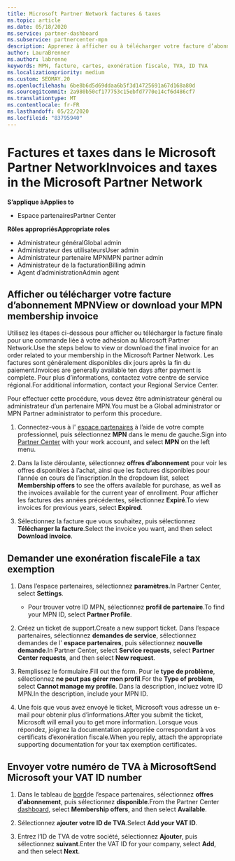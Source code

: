 ```yaml
---
title: Microsoft Partner Network factures & taxes
ms.topic: article
ms.date: 05/18/2020
ms.service: partner-dashboard
ms.subservice: partnercenter-mpn
description: Apprenez à afficher ou à télécharger votre facture d’abonnement MPN, à effectuer un fichier pour l’exemption de taxe et à envoyer votre numéro d’identification de T.V.A. à Microsoft.
author: LauraBrenner
ms.author: labrenne
keywords: MPN, facture, cartes, exonération fiscale, TVA, ID TVA
ms.localizationpriority: medium
ms.custom: SEOMAY.20
ms.openlocfilehash: 6be8b6d5d69ddaa6b5f3d14725691a67d168a80d
ms.sourcegitcommit: 2a980b50cf177753c15ebfd7770e14cf6d486cf7
ms.translationtype: MT
ms.contentlocale: fr-FR
ms.lasthandoff: 05/22/2020
ms.locfileid: "83795940"
---
```

# <a name="invoices-and-taxes-in-the-microsoft-partner-network"></a><span data-ttu-id="68a48-104">Factures et taxes dans le Microsoft Partner Network</span><span class="sxs-lookup"><span data-stu-id="68a48-104">Invoices and taxes in the Microsoft Partner Network</span></span>

<span data-ttu-id="68a48-105">**S’applique à**</span><span class="sxs-lookup"><span data-stu-id="68a48-105">**Applies to**</span></span>

- <span data-ttu-id="68a48-106">Espace partenaires</span><span class="sxs-lookup"><span data-stu-id="68a48-106">Partner Center</span></span>

<span data-ttu-id="68a48-107">**Rôles appropriés**</span><span class="sxs-lookup"><span data-stu-id="68a48-107">**Appropriate roles**</span></span>

- <span data-ttu-id="68a48-108">Administrateur général</span><span class="sxs-lookup"><span data-stu-id="68a48-108">Global admin</span></span>
- <span data-ttu-id="68a48-109">Administrateur des utilisateurs</span><span class="sxs-lookup"><span data-stu-id="68a48-109">User admin</span></span>
- <span data-ttu-id="68a48-110">Administrateur partenaire MPN</span><span class="sxs-lookup"><span data-stu-id="68a48-110">MPN partner admin</span></span>
- <span data-ttu-id="68a48-111">Administrateur de la facturation</span><span class="sxs-lookup"><span data-stu-id="68a48-111">Billing admin</span></span>
- <span data-ttu-id="68a48-112">Agent d’administration</span><span class="sxs-lookup"><span data-stu-id="68a48-112">Admin agent</span></span>

## <a name="view-or-download-your-mpn-membership-invoice"></a><span data-ttu-id="68a48-113">Afficher ou télécharger votre facture d’abonnement MPN</span><span class="sxs-lookup"><span data-stu-id="68a48-113">View or download your MPN membership invoice</span></span>

<span data-ttu-id="68a48-114">Utilisez les étapes ci-dessous pour afficher ou télécharger la facture finale pour une commande liée à votre adhésion au Microsoft Partner Network.</span><span class="sxs-lookup"><span data-stu-id="68a48-114">Use the steps below to view or download the final invoice for an order related to your membership in the Microsoft Partner Network.</span></span> <span data-ttu-id="68a48-115">Les factures sont généralement disponibles dix jours après la fin du paiement.</span><span class="sxs-lookup"><span data-stu-id="68a48-115">Invoices are generally available ten days after payment is complete.</span></span> <span data-ttu-id="68a48-116">Pour plus d’informations, contactez votre centre de service régional.</span><span class="sxs-lookup"><span data-stu-id="68a48-116">For additional information, contact your Regional Service Center.</span></span>  

<span data-ttu-id="68a48-117">Pour effectuer cette procédure, vous devez être administrateur général ou administrateur d’un partenaire MPN.</span><span class="sxs-lookup"><span data-stu-id="68a48-117">You must be a Global administrator or MPN Partner administrator to perform this procedure.</span></span> 

1.  <span data-ttu-id="68a48-118">Connectez-vous à l' [espace partenaires](https://partner.microsoft.com/dashboard/home) à l’aide de votre compte professionnel, puis sélectionnez **MPN** dans le menu de gauche.</span><span class="sxs-lookup"><span data-stu-id="68a48-118">Sign into [Partner Center](https://partner.microsoft.com/dashboard/home) with your work account, and select **MPN** on the left menu.</span></span>

4.  <span data-ttu-id="68a48-119">Dans la liste déroulante, sélectionnez **offres d’abonnement** pour voir les offres disponibles à l’achat, ainsi que les factures disponibles pour l’année en cours de l’inscription.</span><span class="sxs-lookup"><span data-stu-id="68a48-119">In the dropdown list, select **Membership offers** to see the offers available for purchase, as well as the invoices available for the current year of enrollment.</span></span> <span data-ttu-id="68a48-120">Pour afficher les factures des années précédentes, sélectionnez **Expiré**.</span><span class="sxs-lookup"><span data-stu-id="68a48-120">To view invoices for previous years, select **Expired**.</span></span>

6.  <span data-ttu-id="68a48-121">Sélectionnez la facture que vous souhaitez, puis sélectionnez **Télécharger la facture**.</span><span class="sxs-lookup"><span data-stu-id="68a48-121">Select the invoice you want, and then select **Download invoice**.</span></span> 

## <a name="file-a-tax-exemption"></a><span data-ttu-id="68a48-122">Demander une exonération fiscale</span><span class="sxs-lookup"><span data-stu-id="68a48-122">File a tax exemption</span></span>

1.  <span data-ttu-id="68a48-123">Dans l’espace partenaires, sélectionnez **paramètres**.</span><span class="sxs-lookup"><span data-stu-id="68a48-123">In Partner Center, select **Settings**.</span></span>
    - <span data-ttu-id="68a48-124">Pour trouver votre ID MPN, sélectionnez **profil de partenaire**.</span><span class="sxs-lookup"><span data-stu-id="68a48-124">To find your MPN ID, select **Partner Profile**.</span></span>

2.  <span data-ttu-id="68a48-125">Créez un ticket de support.</span><span class="sxs-lookup"><span data-stu-id="68a48-125">Create a new support ticket.</span></span> <span data-ttu-id="68a48-126">Dans l’espace partenaires, sélectionnez **demandes de service**, sélectionnez demandes de l' **espace partenaires**, puis sélectionnez **nouvelle demande**.</span><span class="sxs-lookup"><span data-stu-id="68a48-126">In Partner Center, select **Service requests**, select **Partner Center requests**, and then select **New request**.</span></span>

3.  <span data-ttu-id="68a48-127">Remplissez le formulaire.</span><span class="sxs-lookup"><span data-stu-id="68a48-127">Fill out the form.</span></span> <span data-ttu-id="68a48-128">Pour le **type de problème**, sélectionnez **ne peut pas gérer mon profil**.</span><span class="sxs-lookup"><span data-stu-id="68a48-128">For the **Type of problem**, select **Cannot manage my profile**.</span></span> <span data-ttu-id="68a48-129">Dans la description, incluez votre ID MPN.</span><span class="sxs-lookup"><span data-stu-id="68a48-129">In the description, include your MPN ID.</span></span>

4.  <span data-ttu-id="68a48-130">Une fois que vous avez envoyé le ticket, Microsoft vous adresse un e-mail pour obtenir plus d’informations.</span><span class="sxs-lookup"><span data-stu-id="68a48-130">After you submit the ticket, Microsoft will email you to get more information.</span></span> <span data-ttu-id="68a48-131">Lorsque vous répondez, joignez la documentation appropriée correspondant à vos certificats d’exonération fiscale.</span><span class="sxs-lookup"><span data-stu-id="68a48-131">When you reply, attach the appropriate supporting documentation for your tax exemption certificates.</span></span>

## <a name="send-microsoft-your-vat-id-number"></a><span data-ttu-id="68a48-132">Envoyer votre numéro de&nbsp;TVA à Microsoft</span><span class="sxs-lookup"><span data-stu-id="68a48-132">Send Microsoft your VAT ID number</span></span>

1.  <span data-ttu-id="68a48-133">Dans le tableau de [bord](https://partner.microsoft.com/dashboard/home)de l’espace partenaires, sélectionnez **offres d’abonnement**, puis sélectionnez **disponible**.</span><span class="sxs-lookup"><span data-stu-id="68a48-133">From the Partner Center [dashboard](https://partner.microsoft.com/dashboard/home), select **Membership offers**, and then select **Available**.</span></span> 

2.  <span data-ttu-id="68a48-134">Sélectionnez **ajouter votre ID de TVA**.</span><span class="sxs-lookup"><span data-stu-id="68a48-134">Select **Add your VAT ID**.</span></span> 

3.  <span data-ttu-id="68a48-135">Entrez l’ID de TVA de votre société, sélectionnez **Ajouter**, puis sélectionnez **suivant**.</span><span class="sxs-lookup"><span data-stu-id="68a48-135">Enter the VAT ID for your company, select **Add**, and then select **Next**.</span></span> 

